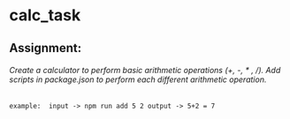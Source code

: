 # calc_task
## Assignment:
###### Create a calculator to perform basic arithmetic operations (+, -, * , /). Add scripts in package.json to perform each different arithmetic operation.
`example: 
      input -> npm run add 5 2
      output -> 5+2 = 7`
